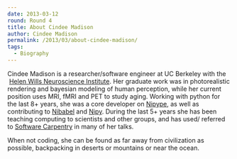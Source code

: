 ```yaml
---
date: 2013-03-12
round: Round 4
title: About Cindee Madison
author: Cindee Madison
permalink: /2013/03/about-cindee-madison/
tags:
  - Biography
---
```

Cindee Madison is a researcher/software engineer at UC Berkeley with the  <a href="http://neuroscience.berkeley.edu" target="_blank">Helen Wills Neuroscience Institute</a>. Her graduate work was in photorealistic rendering and bayesian modeling of human perception, while her current position uses MRI, fMRI and PET to study aging. Working with python for the last 8+ years, she was a core developer on <a href="http://nipy.sourceforge.net/nipype/" target="_blank">Nipype</a>, as well as contributing to <a href="http://nipy.sourceforge.net/nibabel/" target="_blank">Nibabel</a> and <a href="http://nipy.sourceforge.net/nipy/stable/index.html" target="_blank">Nipy</a>. During the last 5+ years she has been teaching computing to scientists and other groups, and has used/ referred to <a href="http://software-carpentry.org/" target="_blank">Software Carpentry</a> in many of her talks.

When not coding, she can be found as far away from civilization as possible, backpacking in deserts or mountains or near the ocean.

&nbsp;
